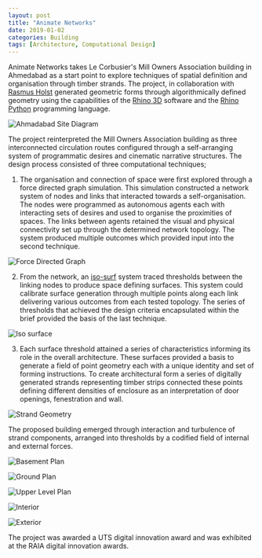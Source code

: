 ```yaml
---
layout: post
title: "Animate Networks"
date: 2019-01-02
categories: Building
tags: [Architecture, Computational Design]
---
```


Animate Networks takes Le Corbusier's Mill Owners Association building in Ahmedabad as a start point to explore techniques of spatial definition and organisation through timber strands. The project, in collaboration with [Rasmus Holst](https://www.linkedin.com/in/rasmuskholst/?trk=shareTw&originalSubdomain=dk) generated geometric forms through algorithmically defined geometry using the capabilities of the [Rhino 3D](https://www.rhino3d.com/) software and the [Rhino Python](https://developer.rhino3d.com/guides/rhinopython/) programming language.   

![Ahmadabad Site Diagram](/images/animatenetworks1.jpg)

The project reinterpreted the Mill Owners Association building as three interconnected circulation routes configured through a self-arranging system of programmatic desires and cinematic narrative structures. The design process consisted of three computational techniques;

1. The organisation and connection of space were first explored through a force directed graph simulation. This simulation constructed a network system of nodes and links that interacted towards a self-organisation. The nodes were programmed as autonomous agents each with interacting sets of desires and used to organise the proximities of spaces. The links between agents retained the visual and physical connectivity set up through the determined network topology. The system produced multiple outcomes which provided input into the second technique.

![Force Directed Graph](/images/animatenetworks2.jpg)

2. From the network, an [iso-surf](https://mi.eng.cam.ac.uk/Main/GMT_IsoSurf) system traced thresholds between the linking nodes to produce space defining surfaces. This system could calibrate surface generation through multiple points along each link delivering various outcomes from each tested topology. The series of thresholds that achieved the design criteria encapsulated within the brief provided the basis of the last technique.

![Iso surface](/images/animatenetworks3.jpg)

3. Each surface threshold attained a series of characteristics informing its role in the overall architecture. These surfaces provided a basis to generate a field of point geometry each with a unique identity and set of forming instructions. To create architectural form a series of digitally generated strands representing timber strips connected these points defining different densities of enclosure as an interpretation of door openings, fenestration and wall.

![Strand Geometry](/images/animatenetworks4.jpg)

The proposed building emerged through interaction and turbulence of strand components, arranged into thresholds by a codified field of internal and external forces.

![Basement Plan](/images/animatenetworks5.jpg)

![Ground Plan](/images/animatenetworks6.jpg)

![Upper Level Plan](/images/animatenetworks7.jpg)

![Interior](/images/animatenetworks8.jpg)

![Exterior](/images/animatenetworks10.jpg)

The project was awarded a UTS digital innovation award and was exhibited at the RAIA digital innovation awards.  
